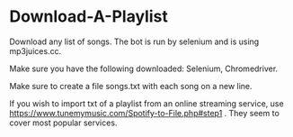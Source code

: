 # Download-A-Playlist
Download any list of songs. The bot is run by selenium and is using mp3juices.cc. 

Make sure you have the following downloaded: Selenium, Chromedriver. 

Make sure to create a file songs.txt with each song on a new line.

If you wish to import txt of a playlist from an online streaming service, use https://www.tunemymusic.com/Spotify-to-File.php#step1 . 
They seem to cover most popular services.
